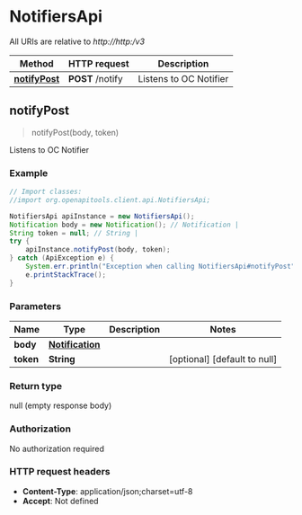 # NotifiersApi

All URIs are relative to *http://http:/v3*

Method | HTTP request | Description
------------- | ------------- | -------------
[**notifyPost**](NotifiersApi.md#notifyPost) | **POST** /notify | Listens to OC Notifier



## notifyPost

> notifyPost(body, token)

Listens to OC Notifier

### Example

```java
// Import classes:
//import org.openapitools.client.api.NotifiersApi;

NotifiersApi apiInstance = new NotifiersApi();
Notification body = new Notification(); // Notification | 
String token = null; // String | 
try {
    apiInstance.notifyPost(body, token);
} catch (ApiException e) {
    System.err.println("Exception when calling NotifiersApi#notifyPost");
    e.printStackTrace();
}
```

### Parameters


Name | Type | Description  | Notes
------------- | ------------- | ------------- | -------------
 **body** | [**Notification**](Notification.md)|  |
 **token** | **String**|  | [optional] [default to null]

### Return type

null (empty response body)

### Authorization

No authorization required

### HTTP request headers

- **Content-Type**: application/json;charset=utf-8
- **Accept**: Not defined

